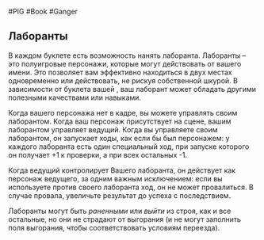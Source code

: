 #PIG #Book #Ganger 
## Лаборанты 
В каждом буклете есть возможность нанять лаборанта. Лаборанты – это полуигровые персонажи, которые могут действовать от вашего имени. Это позволяет вам эффективно находиться в двух местах одновременно или действовать, не рискуя собственной шкурой. В зависимости от буклета вашей , ваш лаборант может обладать другими полезными качествами или навыками. 

Когда вашего персонажа нет в кадре, вы можете управлять своим лаборантом. Когда ваш персонаж присутствует на сцене, вашим лаборантом управляет ведущий. Когда вы управляете своим лаборантом, он запускает ходы, как если бы был персонажем: у каждого лаборанта есть один специальный ход, при запуске которого он получает +1 к проверки, а при всех остальных -1. 

Когда ведущий контролирует Вашего лаборанта, он действует как персонаж ведущего, за одним важным исключением: если вы используете против своего лаборанта ход, он не может провалиться. В случае провала, увеличьте результат до успеха с последствием. 

Лаборанты могут быть *раненными* или *выйти* из строя, как и все остальные, но они не страдают от выгорания (и не могут заполнить поля выгорания, чтобы соответствовать условиям переезда).